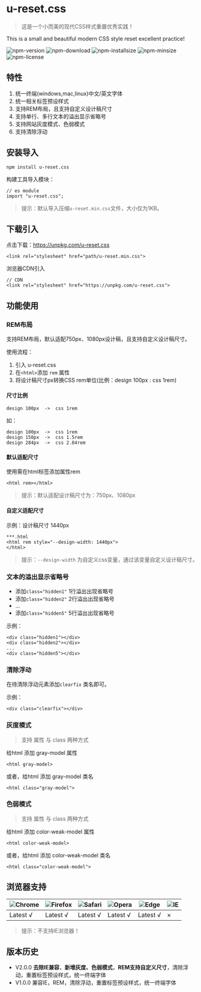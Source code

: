 # u-reset.css
> 这是一个小而美的现代CSS样式重置优秀实践！

This is a small and beautiful modern CSS style reset excellent practice!

![npm-version](https://img.shields.io/npm/v/u-reset.css.svg)
![npm-download](https://img.shields.io/npm/dm/u-reset.css.svg)
![npm-installsize](https://packagephobia.now.sh/badge?p=u-reset.css)
![npm-minsize](https://img.shields.io/bundlephobia/min/u-reset.css.svg)
![npm-license](https://img.shields.io/npm/l/u-reset.css.svg)

## 特性
1. 统一终端(windows,mac,linux)中文/英文字体
2. 统一相关标签预设样式
3. 支持REM布局，且支持自定义设计稿尺寸
4. 支持单行、多行文本的溢出显示省略号
5. 支持网站灰度模式、色弱模式
6. 支持清除浮动

## 安装导入
```
npm install u-reset.css
```
构建工具导入模块：
```
// es module
import "u-reset.css";
```
> 提示：默认导入压缩`u-reset.min.css`文件，大小仅为1KB。
## 下载引入

点击下载：https://unpkg.com/u-reset.css

```
<link rel="stylesheet" href="path/u-reset.min.css">
```

浏览器CDN引入
```
// CDN
<link rel="stylesheet" href="https://unpkg.com/u-reset.css">
```
## 功能使用
### REM布局
支持REM布局，默认适配750px、1080px设计稿，且支持自定义设计稿尺寸。

使用流程：
1. 引入 u-reset.css 
2. 在`<html>`添加 `rem` 属性
3. 将设计稿尺寸px转换CSS rem单位(比例：design 100px : css 1rem)

#### 尺寸比例
```
design 100px  ->  css 1rem
```
如：
```
design 100px  ->  css 1rem
design 150px  ->  css 1.5rem
design 284px  ->  css 2.84rem
```

#### 默认适配尺寸
使用需在html标签添加属性rem
```
<html rem></html>
```
> 提示：默认适配设计稿尺寸为：750px、1080px

#### 自定义适配尺寸

示例：设计稿尺寸 1440px
```
***.html
<html rem style="--design-width: 1440px">
</html>
```
> 提示：`--design-width` 为自定义css变量，通过该变量自定义设计稿尺寸。

### 文本的溢出显示省略号

- 添加`class="hidden1"`  1行溢出出现省略号
- 添加`class="hidden2"`  2行溢出出现省略号
- ...
- 添加`class="hidden5"`  5行溢出出现省略号

示例：
```
<div class="hidden1"></div>
<div class="hidden2"></div>
...
<div class="hidden5"></div>
```

### 清除浮动
在待清除浮动元素添加`clearfix` 类名即可。

示例：
```
<div class="clearfix"></div>
```
### 灰度模式
> 支持 属性 与 class 两种方式

给html 添加 gray-model 属性
```
<html gray-model>
```
或者，给html 添加 gray-model 类名
```
<html class="gray-model">
```
### 色弱模式
> 支持 属性 与 class 两种方式

给html 添加 color-weak-model 属性
```
<html color-weak-model>
```
或者，给html 添加 color-weak-model 类名
```
<html class="color-weak-model">
```
## 浏览器支持

![Chrome](https://raw.github.com/alrra/browser-logos/master/src/chrome/chrome_48x48.png) | ![Firefox](https://raw.github.com/alrra/browser-logos/master/src/firefox/firefox_48x48.png) | ![Safari](https://raw.github.com/alrra/browser-logos/master/src/safari/safari_48x48.png) | ![Opera](https://raw.github.com/alrra/browser-logos/master/src/opera/opera_48x48.png) | ![Edge](https://raw.github.com/alrra/browser-logos/master/src/edge/edge_48x48.png) | ![IE](https://raw.github.com/alrra/browser-logos/master/src/archive/internet-explorer_9-11/internet-explorer_9-11_48x48.png) |
--- | --- | --- | --- | --- | --- |
Latest √ | Latest √ | Latest √ | Latest √ | Latest √| × |

> 提示：不支持IE浏览器！

## 版本历史
- V2.0.0 **去除IE兼容**，**新增灰度、色弱模式**，**REM支持自定义尺寸**，清除浮动，重置标签预设样式，统一终端字体
- V1.0.0 兼容IE，REM，清除浮动，重置标签预设样式，统一终端字体